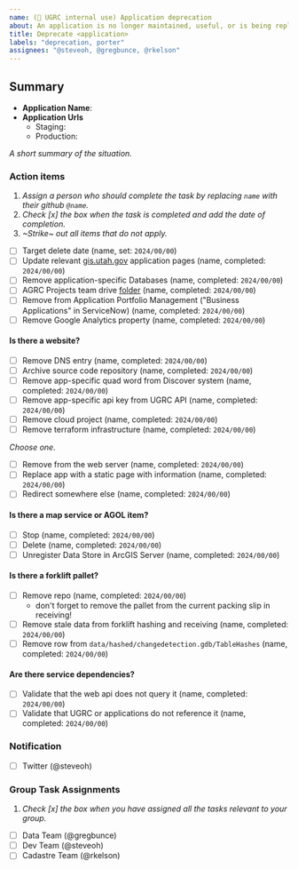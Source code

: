```yaml
---
name: (🔐 UGRC internal use) Application deprecation
about: An application is no longer maintained, useful, or is being replaced
title: Deprecate <application>
labels: "deprecation, porter"
assignees: "@steveoh, @gregbunce, @rkelson"
---
```


## Summary

- **Application Name**:
- **Application Urls**
  - Staging:
  - Production:

_A short summary of the situation._

### Action items

1. _Assign a person who should complete the task by replacing `name` with their github `@name`._
1. _Check [x] the box when the task is completed and add the date of completion._
1. _~Strike~ out all items that do not apply._

- [ ] Target delete date (name, set: `2024/00/00`)
- [ ] Update relevant [gis.utah.gov](https://gis.utah.gov/developer/application) application pages (name, completed: `2024/00/00`)
- [ ] Remove application-specific Databases (name, completed: `2024/00/00`)
- [ ] AGRC Projects team drive [folder](https://drive.google.com/drive/folders/0AIVByxAYHd4oUk9PVA) (name, completed: `2024/00/00`)
- [ ] Remove from Application Portfolio Management ("Business Applications" in ServiceNow) (name, completed: `2024/00/00`)
- [ ] Remove Google Analytics property (name, completed: `2024/00/00`)

#### Is there a website?

- [ ] Remove DNS entry (name, completed: `2024/00/00`)
- [ ] Archive source code repository (name, completed: `2024/00/00`)
- [ ] Remove app-specific quad word from Discover system (name, completed: `2024/00/00`)
- [ ] Remove app-specific api key from UGRC API (name, completed: `2024/00/00`)
- [ ] Remove cloud project (name, completed: `2024/00/00`)
- [ ] Remove terraform infrastructure (name, completed: `2024/00/00`)

_Choose one._

- [ ] Remove from the web server (name, completed: `2024/00/00`)
- [ ] Replace app with a static page with information (name, completed: `2024/00/00`)
- [ ] Redirect somewhere else (name, completed: `2024/00/00`)

#### Is there a map service or AGOL item?

- [ ] Stop (name, completed: `2024/00/00`)
- [ ] Delete (name, completed: `2024/00/00`)
- [ ] Unregister Data Store in ArcGIS Server (name, completed: `2024/00/00`)

#### Is there a forklift pallet?

- [ ] Remove repo (name, completed: `2024/00/00`)
  - don't forget to remove the pallet from the current packing slip in receiving!
- [ ] Remove stale data from forklift hashing and receiving (name, completed: `2024/00/00`)
- [ ] Remove row from `data/hashed/changedetection.gdb/TableHashes` (name, completed: `2024/00/00`)

#### Are there service dependencies?

- [ ] Validate that the web api does not query it (name, completed: `2024/00/00`)
- [ ] Validate that UGRC or applications do not reference it (name, completed: `2024/00/00`)

### Notification

- [ ] Twitter (@steveoh)

### Group Task Assignments

1. _Check [x] the box when you have assigned all the tasks relevant to your group._

- [ ] Data Team (@gregbunce)
- [ ] Dev Team (@steveoh)
- [ ] Cadastre Team (@rkelson)
